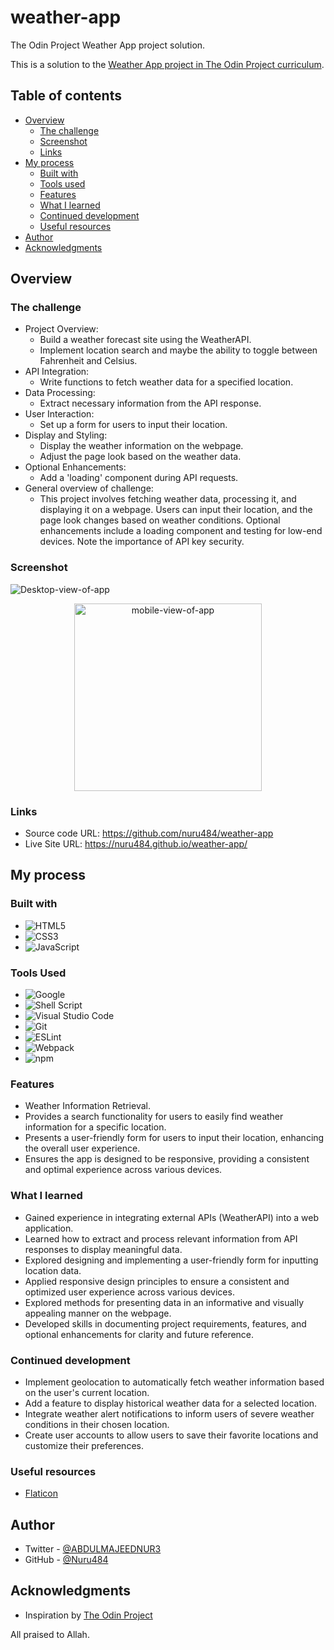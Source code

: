 # weather-app

The Odin Project Weather App project solution.

This is a solution to the [Weather App project in The Odin Project curriculum](https://www.theodinproject.com/lessons/node-path-javascript-weather-app).

## Table of contents

- [Overview](#overview)
  - [The challenge](#the-challenge)
  - [Screenshot](#screenshot)
  - [Links](#links)
- [My process](#my-process)
  - [Built with](#built-with)
  - [Tools used](#tools-used)
  - [Features](#features)
  - [What I learned](#what-i-learned)
  - [Continued development](#continued-development)
  - [Useful resources](#useful-resources)
- [Author](#author)
- [Acknowledgments](#acknowledgments)

## Overview

### The challenge

- Project Overview:
  - Build a weather forecast site using the WeatherAPI.
  - Implement location search and maybe the ability to toggle between Fahrenheit and Celsius.
- API Integration:
  - Write functions to fetch weather data for a specified location.
- Data Processing:
  - Extract necessary information from the API response.
- User Interaction:
  - Set up a form for users to input their location.
- Display and Styling:
  - Display the weather information on the webpage.
  - Adjust the page look based on the weather data.
- Optional Enhancements:
  - Add a 'loading' component during API requests.
- General overview of challenge:
  - This project involves fetching weather data, processing it, and displaying it on a webpage. Users can input their location, and the page look changes based on weather conditions. Optional enhancements include a loading component and testing for low-end devices. Note the importance of API key security.

### Screenshot

![Desktop-view-of-app](./assets/weather-app-desktop-view.png)

<div align="center">
  <img src="./assets/weather-app-mobile-view.png" alt="mobile-view-of-app" width="300">
</div>

### Links

- Source code URL: https://github.com/nuru484/weather-app
- Live Site URL: https://nuru484.github.io/weather-app/

## My process

### Built with

- ![HTML5](https://img.shields.io/badge/html5-%23E34F26.svg?style=for-the-badge&logo=html5&logoColor=white)
- ![CSS3](https://img.shields.io/badge/css3-%231572B6.svg?style=for-the-badge&logo=css3&logoColor=white)
- ![JavaScript](https://img.shields.io/badge/javascript-%23323330.svg?style=for-the-badge&logo=javascript&logoColor=%23F7DF1E)

### Tools Used

- ![Google](https://img.shields.io/badge/google-4285F4?style=for-the-badge&logo=google&logoColor=white)
- ![Shell Script](https://img.shields.io/badge/Terminal-%23121011.svg?style=for-the-badge&logo=gnu-bash&logoColor=white)
- ![Visual Studio Code](https://img.shields.io/badge/Visual%20Studio%20Code-0078d7.svg?style=for-the-badge&logo=visual-studio-code&logoColor=white)
- ![Git](https://img.shields.io/badge/Git-%23F05032.svg?style=for-the-badge&logo=git&logoColor=white)
- ![ESLint](https://img.shields.io/badge/ESLint-%234B32C3.svg?style=for-the-badge&logo=eslint&logoColor=white)
- ![Webpack](https://img.shields.io/badge/Webpack-%238DD6F9.svg?style=for-the-badge&logo=webpack&logoColor=white)
- ![npm](https://img.shields.io/badge/npm-%23CB3837.svg?style=for-the-badge&logo=npm&logoColor=white)

### Features

- Weather Information Retrieval.
- Provides a search functionality for users to easily find weather information for a specific location.
- Presents a user-friendly form for users to input their location, enhancing the overall user experience.
- Ensures the app is designed to be responsive, providing a consistent and optimal experience across various devices.

### What I learned

- Gained experience in integrating external APIs (WeatherAPI) into a web application.
- Learned how to extract and process relevant information from API responses to display meaningful data.
- Explored designing and implementing a user-friendly form for inputting location data.
- Applied responsive design principles to ensure a consistent and optimized user experience across various devices.
- Explored methods for presenting data in an informative and visually appealing manner on the webpage.
- Developed skills in documenting project requirements, features, and optional enhancements for clarity and future reference.

### Continued development

- Implement geolocation to automatically fetch weather information based on the user's current location.
- Add a feature to display historical weather data for a selected location.
- Integrate weather alert notifications to inform users of severe weather conditions in their chosen location.
- Create user accounts to allow users to save their favorite locations and customize their preferences.

### Useful resources

- [Flaticon](https://www.flaticon.com/)

## Author

- Twitter - [@ABDULMAJEEDNUR3](https://twitter.com/ABDULMAJEEDNUR3)
- GitHub - [@Nuru484](https://github.com/nuru484)

## Acknowledgments

- Inspiration by [The Odin Project](https://www.theodinproject.com/)

All praised to Allah.
